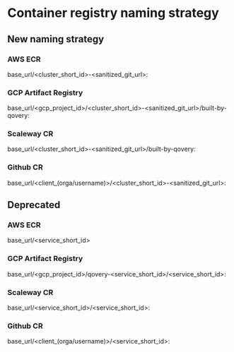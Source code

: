 # Container registry naming strategy

## New naming strategy
### AWS ECR
base_url/<cluster_short_id>-<sanitized_git_url>:<tag>

### GCP Artifact Registry
base_url/<gcp_project_id>/<cluster_short_id>-<sanitized_git_url>/built-by-qovery:<tag>

### Scaleway CR
base_url/<cluster_short_id>-<sanitized_git_url>/built-by-qovery:<tag>

### Github CR
base_url/<client_(orga/username)>/<cluster_short_id>-<sanitized_git_url>:<tag>


## Deprecated
### AWS ECR
base_url/<service_short_id>

### GCP Artifact Registry
base_url/<gcp_project_id>/qovery-<service_short_id>/<service_short_id>:<tag>

### Scaleway CR
base_url/<service_short_id>/<service_short_id>:<tag>

### Github CR
base_url/<client_(orga/username)>/<service_short_id>:<tag>

